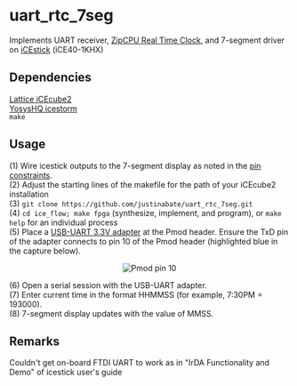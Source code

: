 # uart_rtc_7seg
Implements UART receiver, [ZipCPU Real Time Clock](https://github.com/ZipCPU/rtcclock/blob/master/rtl/rtcbare.v), and 7-segment driver on [iCEstick](https://www.latticesemi.com/icestick) (iCE40-1KHX)<br/>

## Dependencies
[Lattice iCEcube2](https://www.latticesemi.com/iCEcube2)<br/>
[YosysHQ icestorm](https://github.com/YosysHQ/icestorm)<br/>
```make```<br/>

## Usage
(1) Wire icestick outputs to the 7-segment display as noted in the [pin constraints](https://github.com/justinabate/uart_rtc_7seg/blob/main/phys/icestick_pin_constraints.pcf).<br/>
(2) Adjust the starting lines of the makefile for the path of your iCEcube2 installation<br/>
(3) ```git clone https://github.com/justinabate/uart_rtc_7seg.git```<br/>
(4) ```cd ice_flow; make fpga``` (synthesize, implement, and program), or ```make help``` for an individual process<br/>
(5) Place a [USB-UART 3.3V adapter](https://www.amazon.com/gp/product/B00IJXZQ7C) at the Pmod header. Ensure the TxD pin of the adapter connects to pin 10 of the Pmod header (highlighted blue in the capture below). <br/>
<p align="center"><img src="https://user-images.githubusercontent.com/18313961/134378601-07e87138-584e-4be9-9b36-e35603c3192f.png?raw=true" alt="Pmod pin 10"/></p>
(6) Open a serial session with the USB-UART adapter. <br/>
(7) Enter current time in the format HHMMSS (for example, 7:30PM = 193000).  <br/> 
(8) 7-segment display updates with the value of MMSS. <br/> 

## Remarks 
Couldn't get on-board FTDI UART to work as in "IrDA Functionality and Demo" of icestick user's guide